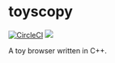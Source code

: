 # toyscopy

[![CircleCI](https://circleci.com/gh/negibokken/toyscopy/tree/master.svg?style=svg)](https://circleci.com/gh/negibokken/toyscopy/tree/master)
[![](http://img.shields.io/badge/license-MIT-blue.svg)](./LICENSE)

A toy browser written in C++.

